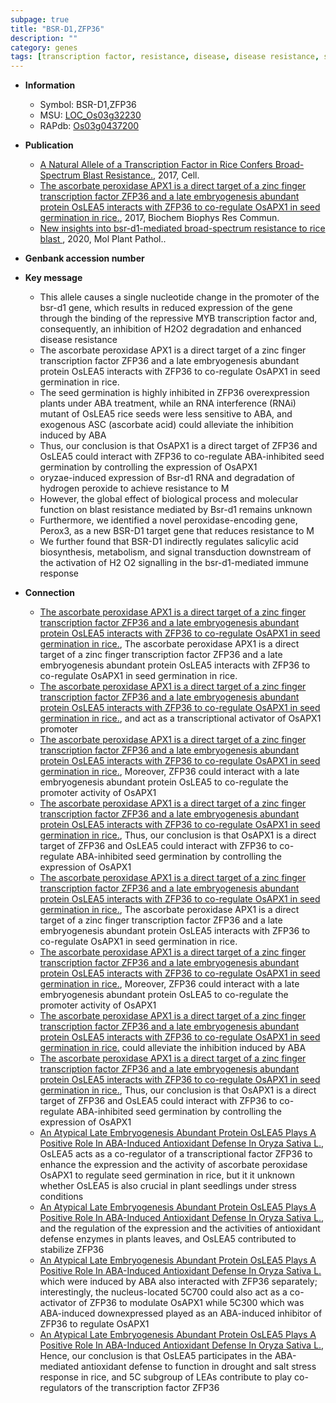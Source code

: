 ```yaml
---
subpage: true
title: "BSR-D1,ZFP36"
description: ""
category: genes
tags: [transcription factor, resistance, disease, disease resistance, seed, seed germination,  ABA , zinc, ABA, salicylic acid, blast, immune response, blast resistance, signal transduction]
---
```


* **Information**  
    + Symbol: BSR-D1,ZFP36  
    + MSU: [LOC_Os03g32230](http://rice.plantbiology.msu.edu/cgi-bin/ORF_infopage.cgi?orf=LOC_Os03g32230)  
    + RAPdb: [Os03g0437200](http://rapdb.dna.affrc.go.jp/viewer/gbrowse_details/irgsp1?name=Os03g0437200)  

* **Publication**  
    + [A Natural Allele of a Transcription Factor in Rice Confers Broad-Spectrum Blast Resistance.](http://www.ncbi.nlm.nih.gov/pubmed?term=A+Natural+Allele+of+a+Transcription+Factor+in+Rice+Confers+Broad-Spectrum+Blast+Resistance.%5BTitle%5D), 2017, Cell.
    + [The ascorbate peroxidase APX1 is a direct target of a zinc finger transcription factor ZFP36 and a late embryogenesis abundant protein OsLEA5 interacts with ZFP36 to co-regulate OsAPX1 in seed germination in rice.](http://www.ncbi.nlm.nih.gov/pubmed?term=The+ascorbate+peroxidase+APX1+is+a+direct+target+of+a+zinc+finger+transcription+factor+ZFP36+and+a+late+embryogenesis+abundant+protein+OsLEA5+interacts+with+ZFP36+to+co-regulate+OsAPX1+in+seed+germination+in+rice.%5BTitle%5D), 2017, Biochem Biophys Res Commun.
    + [New insights into bsr-d1-mediated broad-spectrum resistance to rice blast ](http://www.ncbi.nlm.nih.gov/pubmed?term=New+insights+into+bsr-d1-mediated+broad-spectrum+resistance+to+rice+blast+%5BTitle%5D), 2020, Mol Plant Pathol..

* **Genbank accession number**  

* **Key message**  
    + This allele causes a single nucleotide change in the promoter of the bsr-d1 gene, which results in reduced expression of the gene through the binding of the repressive MYB transcription factor and, consequently, an inhibition of H2O2 degradation and enhanced disease resistance
    + The ascorbate peroxidase APX1 is a direct target of a zinc finger transcription factor ZFP36 and a late embryogenesis abundant protein OsLEA5 interacts with ZFP36 to co-regulate OsAPX1 in seed germination in rice.
    + The seed germination is highly inhibited in ZFP36 overexpression plants under ABA treatment, while an RNA interference (RNAi) mutant of OsLEA5 rice seeds were less sensitive to ABA, and exogenous ASC (ascorbate acid) could alleviate the inhibition induced by ABA
    + Thus, our conclusion is that OsAPX1 is a direct target of ZFP36 and OsLEA5 could interact with ZFP36 to co-regulate ABA-inhibited seed germination by controlling the expression of OsAPX1
    + oryzae-induced expression of Bsr-d1 RNA and degradation of hydrogen peroxide to achieve resistance to M
    + However, the global effect of biological process and molecular function on blast resistance mediated by Bsr-d1 remains unknown
    + Furthermore, we identified a novel peroxidase-encoding gene, Perox3, as a new BSR-D1 target gene that reduces resistance to M
    + We further found that BSR-D1 indirectly regulates salicylic acid biosynthesis, metabolism, and signal transduction downstream of the activation of H2 O2 signalling in the bsr-d1-mediated immune response

* **Connection**  
    + [The ascorbate peroxidase APX1 is a direct target of a zinc finger transcription factor ZFP36 and a late embryogenesis abundant protein OsLEA5 interacts with ZFP36 to co-regulate OsAPX1 in seed germination in rice.](http://www.ncbi.nlm.nih.gov/pubmed?term=The+ascorbate+peroxidase+APX1+is+a+direct+target+of+a+zinc+finger+transcription+factor+ZFP36+and+a+late+embryogenesis+abundant+protein+OsLEA5+interacts+with+ZFP36+to+co-regulate+OsAPX1+in+seed+germination+in+rice.%5BTitle%5D), The ascorbate peroxidase APX1 is a direct target of a zinc finger transcription factor ZFP36 and a late embryogenesis abundant protein OsLEA5 interacts with ZFP36 to co-regulate OsAPX1 in seed germination in rice.
    + [The ascorbate peroxidase APX1 is a direct target of a zinc finger transcription factor ZFP36 and a late embryogenesis abundant protein OsLEA5 interacts with ZFP36 to co-regulate OsAPX1 in seed germination in rice.](substrate;+a+type+of+ROS), and act as a transcriptional activator of OsAPX1 promoter
    + [The ascorbate peroxidase APX1 is a direct target of a zinc finger transcription factor ZFP36 and a late embryogenesis abundant protein OsLEA5 interacts with ZFP36 to co-regulate OsAPX1 in seed germination in rice.](http://www.ncbi.nlm.nih.gov/pubmed?term=The+ascorbate+peroxidase+APX1+is+a+direct+target+of+a+zinc+finger+transcription+factor+ZFP36+and+a+late+embryogenesis+abundant+protein+OsLEA5+interacts+with+ZFP36+to+co-regulate+OsAPX1+in+seed+germination+in+rice.%5BTitle%5D),  Moreover, ZFP36 could interact with a late embryogenesis abundant protein OsLEA5 to co-regulate the promoter activity of OsAPX1
    + [The ascorbate peroxidase APX1 is a direct target of a zinc finger transcription factor ZFP36 and a late embryogenesis abundant protein OsLEA5 interacts with ZFP36 to co-regulate OsAPX1 in seed germination in rice.](http://www.ncbi.nlm.nih.gov/pubmed?term=The+ascorbate+peroxidase+APX1+is+a+direct+target+of+a+zinc+finger+transcription+factor+ZFP36+and+a+late+embryogenesis+abundant+protein+OsLEA5+interacts+with+ZFP36+to+co-regulate+OsAPX1+in+seed+germination+in+rice.%5BTitle%5D),  Thus, our conclusion is that OsAPX1 is a direct target of ZFP36 and OsLEA5 could interact with ZFP36 to co-regulate ABA-inhibited seed germination by controlling the expression of OsAPX1
    + [The ascorbate peroxidase APX1 is a direct target of a zinc finger transcription factor ZFP36 and a late embryogenesis abundant protein OsLEA5 interacts with ZFP36 to co-regulate OsAPX1 in seed germination in rice.](http://www.ncbi.nlm.nih.gov/pubmed?term=The+ascorbate+peroxidase+APX1+is+a+direct+target+of+a+zinc+finger+transcription+factor+ZFP36+and+a+late+embryogenesis+abundant+protein+OsLEA5+interacts+with+ZFP36+to+co-regulate+OsAPX1+in+seed+germination+in+rice.%5BTitle%5D), The ascorbate peroxidase APX1 is a direct target of a zinc finger transcription factor ZFP36 and a late embryogenesis abundant protein OsLEA5 interacts with ZFP36 to co-regulate OsAPX1 in seed germination in rice.
    + [The ascorbate peroxidase APX1 is a direct target of a zinc finger transcription factor ZFP36 and a late embryogenesis abundant protein OsLEA5 interacts with ZFP36 to co-regulate OsAPX1 in seed germination in rice.](http://www.ncbi.nlm.nih.gov/pubmed?term=The+ascorbate+peroxidase+APX1+is+a+direct+target+of+a+zinc+finger+transcription+factor+ZFP36+and+a+late+embryogenesis+abundant+protein+OsLEA5+interacts+with+ZFP36+to+co-regulate+OsAPX1+in+seed+germination+in+rice.%5BTitle%5D),  Moreover, ZFP36 could interact with a late embryogenesis abundant protein OsLEA5 to co-regulate the promoter activity of OsAPX1
    + [The ascorbate peroxidase APX1 is a direct target of a zinc finger transcription factor ZFP36 and a late embryogenesis abundant protein OsLEA5 interacts with ZFP36 to co-regulate OsAPX1 in seed germination in rice.](ascorbate+acid) could alleviate the inhibition induced by ABA
    + [The ascorbate peroxidase APX1 is a direct target of a zinc finger transcription factor ZFP36 and a late embryogenesis abundant protein OsLEA5 interacts with ZFP36 to co-regulate OsAPX1 in seed germination in rice.](http://www.ncbi.nlm.nih.gov/pubmed?term=The+ascorbate+peroxidase+APX1+is+a+direct+target+of+a+zinc+finger+transcription+factor+ZFP36+and+a+late+embryogenesis+abundant+protein+OsLEA5+interacts+with+ZFP36+to+co-regulate+OsAPX1+in+seed+germination+in+rice.%5BTitle%5D),  Thus, our conclusion is that OsAPX1 is a direct target of ZFP36 and OsLEA5 could interact with ZFP36 to co-regulate ABA-inhibited seed germination by controlling the expression of OsAPX1
    + [An Atypical Late Embryogenesis Abundant Protein OsLEA5 Plays A Positive Role In ABA-Induced Antioxidant Defense In Oryza Sativa L.](http://www.ncbi.nlm.nih.gov/pubmed?term=An+Atypical+Late+Embryogenesis+Abundant+Protein+OsLEA5+Plays+A+Positive+Role+In+ABA-Induced+Antioxidant+Defense+In+Oryza+Sativa+L.%5BTitle%5D), OsLEA5 acts as a co-regulator of a transcriptional factor ZFP36 to enhance the expression and the activity of ascorbate peroxidase OsAPX1 to regulate seed germination in rice, but it it unknown whether OsLEA5 is also crucial in plant seedlings under stress conditions
    + [An Atypical Late Embryogenesis Abundant Protein OsLEA5 Plays A Positive Role In ABA-Induced Antioxidant Defense In Oryza Sativa L.](H2O2), and the regulation of the expression and the activities of antioxidant defense enzymes in plants leaves, and OsLEA5 contributed to stabilize ZFP36
    + [An Atypical Late Embryogenesis Abundant Protein OsLEA5 Plays A Positive Role In ABA-Induced Antioxidant Defense In Oryza Sativa L.](5C700,+short+for+Os05g0526700+and+5C300,+short+for+Os05g0584300) which were induced by ABA also interacted with ZFP36 separately; interestingly, the nucleus-located 5C700 could also act as a co-activator of ZFP36 to modulate OsAPX1 while 5C300 which was ABA-induced downexpressed played as an ABA-induced inhibitor of ZFP36 to regulate OsAPX1
    + [An Atypical Late Embryogenesis Abundant Protein OsLEA5 Plays A Positive Role In ABA-Induced Antioxidant Defense In Oryza Sativa L.](http://www.ncbi.nlm.nih.gov/pubmed?term=An+Atypical+Late+Embryogenesis+Abundant+Protein+OsLEA5+Plays+A+Positive+Role+In+ABA-Induced+Antioxidant+Defense+In+Oryza+Sativa+L.%5BTitle%5D),  Hence, our conclusion is that OsLEA5 participates in the ABA-mediated antioxidant defense to function in drought and salt stress response in rice, and 5C subgroup of LEAs contribute to play co-regulators of the transcription factor ZFP36



